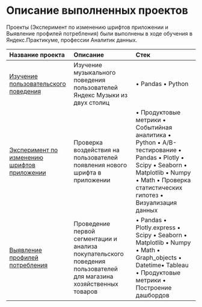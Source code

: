 # Описание выполненных проектов
Проекты (Эксперимент по изменению шрифтов приложении и Выявление профилей потребления) были выполнены в ходе обучения в Яндекс.Практикуме, профессии Аналитик данных. 

| Название проекта | Описание | Стек | 
| :---------------------- | :---------------------- | :---------------------- |
| [Изучение пользовательского поведения](https://github.com/savands/Yandex_Practicum_Repository/tree/main/Проект%20Яндекс.Музыка) | Изучение музыкального поведения пользователей Яндекс Музыки из двух столиц| • Pandas • Python |
| [Эксперимент по изменению шрифтов приложении](https://github.com/savands/Yandex_Practicum_Repository/tree/main/Проект%20по%20мобильному%20приложению) | Проверка воздействия на пользователей появления нового шрифта в приложении| • Продуктовые метрики • Событийная аналитика • Python • A/B-тестирование  • Pandas • Plotly • Scipy • Seaborn • Matplotlib • Numpy • Math • Проверка статистических гипотез • Визуализация данных |
| [Выявление профилей потребления](https://github.com/savands/Yandex_Practicum_Repository/tree/main/Проект%20по%20сегментации%20магазина) | Проведение первой сегментации и анализа покупательского поведения пользователей для магазина хозяйственных товаров| •	Pandas •	Plotly.express •	Scipy •	Seaborn •	Matplotlib •	Numpy •	Math •	Graph_objects              •	Datetime•	Tableau •	Продуктовые метрики •	Построение дашбордов |
